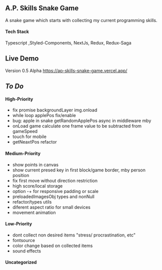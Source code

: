 ## A.P. Skills Snake Game

A snake game which starts with collecting my current programming skills.

#### Tech Stack

Typescript ,Styled-Components, NextJs, Redux, Redux-Saga

## Live Demo
Version 0.5 Alpha
https://ap-skills-snake-game.vercel.app/

## _To Do_

#### High-Priority

- fix promise backgroundLayer img.onload
- while loop applePos fix/enable
- bug: apple in snake getRandomApplePos async in middleware mby
- onLoad game calculate one frame value to be subtracted from gameSpeed
- touch for mobile
- getNeaxtPos refactor

#### Medium-Priority

- show points in canvas
- show current presed key in first block/game border, mby person position
- fix first move without direction restriction
- high score/local storage
- option -+ for responsive padding or scale
- preloadedImagesObj types and nonNull
- refactor/types utils
- diferent aspect ratio for small devices
- movement animation

#### Low-Priority

- dont collect non desired items "stress/ procrastination, etc"
- fontsource
- color change based on collected items
- sound effects

#### Uncategorized
